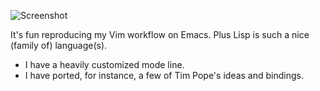 ![Screenshot](https://user-images.githubusercontent.com/5733531/112830663-3a5be980-9069-11eb-85e6-c808a268f37a.png)

It's fun reproducing my Vim workflow on Emacs. Plus Lisp is such a nice
(family of) language(s).

- I have a heavily customized mode line.
- I have ported, for instance, a few of Tim Pope's ideas and bindings.
